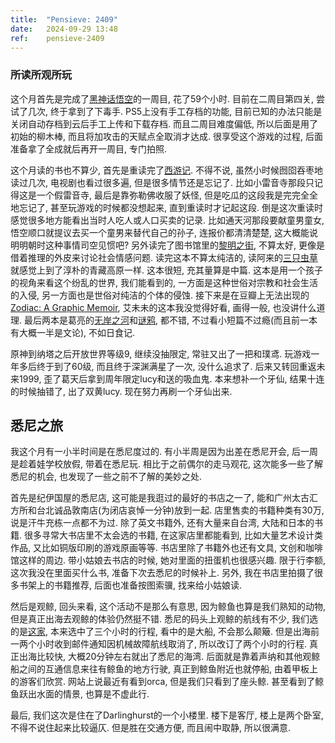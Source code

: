 ```yaml
---
title:  "Pensieve: 2409"
date:   2024-09-29 13:48
ref:    pensieve-2409
---
```




### 所读所观所玩

这个月首先是完成了[黑神话悟空]((https://www.playstation.com/en-au/games/black-myth-wukong/))的一周目, 花了59个小时. 目前在二周目第四关, 尝试了几次, 终于拿到了下毒手. PS5上没有手工存档的功能, 目前已知的办法只能是关闭自动存档到云后手工上传和下载存档. 而且二周目难度偏低, 所以后面是用了初始的柳木棒, 而且将加攻击的天赋点全取消才达成. 很享受这个游戏的过程, 后面准备拿了全成就后再开一周目, 专门拍照.

这个月读的书也不算少, 首先是重读完了[西游记](https://book.douban.com/subject/1029553/). 不得不说, 虽然小时候囫囵吞枣地读过几次, 电视剧也看过很多遍, 但是很多情节还是忘记了. 比如小雷音寺那段只记得这是一个假雷音寺, 最后是靠弥勒佛收服了妖怪, 但是吃瓜的这段我是完完全全地忘记了, 甚至玩游戏的时候都没想起来, 直到重读时才记起这段. 倒是这次重读时感觉很多地方能看出当时人吃人或人口买卖的记录. 比如通天河那段要献童男童女, 悟空顺口就提议去买一个童男来替代自己的孙子, 连报价都清清楚楚, 这大概能说明明朝时这种事情司空见惯吧? 另外读完了图书馆里的[黎明之街](https://book.douban.com/subject/27178063/), 不算太好, 更像是借着推理的外皮来讨论社会情感问题. 读完这本不算太纯洁的, 读阿来的[三只虫草](https://book.douban.com/subject/26902673/)就感觉上到了淳朴的青藏高原一样. 这本很短, 充其量算是中篇. 这本是用一个孩子的视角来看这个纷乱的世界, 我们能看到的, 一方面是这种世俗对宗教和社会生活的入侵, 另一方面也是世俗对纯洁的个体的侵蚀. 接下来是在豆瓣上无法出现的[Zodiac: A Graphic Memoir](https://www.goodreads.com/book/show/139400708-zodiac), 艾未未的这本我没觉得好看, 画得一般, 也没讲什么道理. 最后两本是葛亮的[无岸之河](https://book.douban.com/subject/35508011/)和[谜鸦](https://book.douban.com/subject/27101567/), 都不错, 不过看小短篇不过瘾(而且前一本有大概一半是文论), 不如日食记.

原神到纳塔之后开放世界等级9, 继续没抽限定, 常驻又出了一把和璞鸢. 玩游戏一年多后终于到了60级, 而且终于深渊满星了一次, 没什么追求了. 后来又转回重返未来1999, 歪了葛天后拿到周年限定lucy和送的吸血鬼. 本来想补一个牙仙, 结果十连的时候抽错了, 出了双黄lucy. 现在努力再刷一个牙仙出来.

## 悉尼之旅

我这个月有一小半时间是在悉尼度过的. 有小半周是因为出差在悉尼开会, 后一周是趁着娃学校放假, 带着在悉尼玩. 相比于之前偶尔的走马观花, 这次能多一些了解悉尼的机会, 也发现了一些之前不了解的美妙之处.

首先是纪伊国屋的悉尼店, 这可能是我逛过的最好的书店之一了, 能和广州太古汇方所和台北诚品敦南店(为闭店哀悼一分钟)放到一起. 店里售卖的书籍种类有30万, 说是汗牛充栋一点都不为过. 除了英文书籍外, 还有大量来自台湾, 大陆和日本的书籍. 很多寻常大书店里不太会选的书籍, 在这家店里都能看到, 比如大量艺术设计类作品, 又比如铜版印刷的游戏原画等等. 书店里除了书籍外也还有文具, 文创和咖啡馆这样的周边. 带小姑娘去书店的时候, 她对里面的扭蛋机也很感兴趣. 限于行李额, 这次我没在里面买什么书, 准备下次去悉尼的时候补上. 另外, 我在书店里拍摄了很多书架上的书籍推荐, 后面也准备按图索骥, 找来给小姑娘读.

然后是观鲸, 回头来看, 这个活动不是那么有意思, 因为鲸鱼也算是我们熟知的动物, 但是真正出海去观鲸的体验仍然挺不错. 悉尼的码头上观鲸的航线有不少, 我们选的是[这家](https://www.whalewatchingsydney.com.au/cruises/2hr-express-cruise/), 本来选中了三个小时的行程, 看中的是大船, 不会那么颠簸. 但是出海前一两个小时收到邮件通知因机械故障航线取消了, 所以改订了两个小时的行程. 真正出海比较快, 大概20分钟左右就出了悉尼的海湾. 后面就是靠着声纳和其他观鲸船之间的互通信息来往有鲸鱼的地方行驶, 真正到鲸鱼附近也就停船, 由着甲板上的游客们欣赏. 网站上说最近有看到orca, 但是我们只看到了座头鲸. 甚至看到了鲸鱼跃出水面的情景, 也算是不虚此行.

最后, 我们这次是住在了Darlinghurst的一个小楼里. 楼下是客厅, 楼上是两个卧室, 不得不说住起来比较逼仄. 但是胜在交通方便, 而且闹中取静, 所以很满意.
